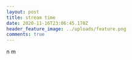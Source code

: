 ```yaml
---
layout: post
title: stream time
date: 2020-11-16T23:06:45.178Z
header_feature_image: ../uploads/feature.png
comments: true
---
```

 n m